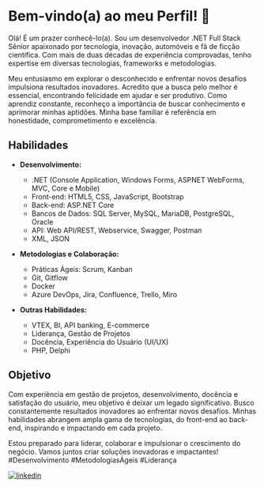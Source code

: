 # Bem-vindo(a) ao meu Perfil! 👋

Olá! É um prazer conhecê-lo(a). Sou um desenvolvedor .NET Full Stack Sênior apaixonado por tecnologia, inovação, automóveis e fã de ficção científica. Com mais de duas décadas de experiência comprovadas, tenho expertise em diversas tecnologias, frameworks e metodologias.

Meu entusiasmo em explorar o desconhecido e enfrentar novos desafios impulsiona resultados inovadores. Acredito que a busca pelo melhor é essencial, encontrando felicidade em ajudar e ser produtivo. Como aprendiz constante, reconheço a importância de buscar conhecimento e aprimorar minhas aptidões. Minha base familiar é referência em honestidade, comprometimento e excelência.

## Habilidades

- **Desenvolvimento:**
  - .NET (Console Application, Windows Forms, ASPNET WebForms, MVC, Core e Mobile)
  - Front-end: HTML5, CSS, JavaScript, Bootstrap
  - Back-end: ASP.NET Core
  - Bancos de Dados: SQL Server, MySQL, MariaDB, PostgreSQL, Oracle
  - API: Web API/REST, Webservice, Swagger, Postman
  - XML, JSON

- **Metodologias e Colaboração:**
  - Práticas Ágeis: Scrum, Kanban
  - Git, Gitflow
  - Docker
  - Azure DevOps, Jira, Confluence, Trello, Miro

- **Outras Habilidades:**
  - VTEX, BI, API banking, E-commerce
  - Liderança, Gestão de Projetos
  - Docência, Experiência do Usuário (UI/UX)
  - PHP, Delphi

## Objetivo

Com experiência em gestão de projetos, desenvolvimento, docência e satisfação do usuário, meu objetivo é deixar um legado significativo. Busco constantemente resultados inovadores ao enfrentar novos desafios. Minhas habilidades abrangem ampla gama de tecnologias, do front-end ao back-end, inspirando e impactando em cada projeto.

Estou preparado para liderar, colaborar e impulsionar o crescimento do negócio. Vamos juntos criar soluções inovadoras e impactantes! #Desenvolvimento #MetodologiasÁgeis #Liderança 

[![linkedin](https://img.shields.io/badge/linkedin-0A66C2?style=for-the-badge&logo=linkedin&logoColor=white)](https://www.linkedin.com/in/wanfranklin/)
